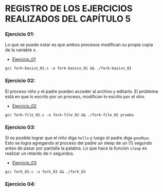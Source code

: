 # REGISTRO DE LOS EJERCICIOS REALIZADOS DEL CAPÍTULO 5

### Ejercicio 01:

Lo que se puede notar es que ambos procesos modifican su propia copia de la variable x.

* [Ejercicio_01](fork-basico.c)

```
gcc fork-basico_01.c -o fork-basico_01 && ./fork-basico_01
```

### Ejercicio 02:

El proceso niño y el padre pueden acceder al archivo y editarlo. El problema está en que lo escrito por un proceso, modifican lo escrito por el otro.

* [Ejercicio_02](fork-file_02.c)

```
gcc fork-file_02.c -o fork-file_02 && ./fork-file_02 prueba
```

### Ejercicio 03:

Sí es posible lograr que el niño diga `hello` y luego el padre diga `goodbye`. Esto se logra agregando al proceso del padre un sleep de un (1) segundo antes 
de pasar por pantalla la palabra. Lo que hace la función `sleep` es realizar un retardo de n segundos.

* [Ejercicio_03](fork_03.c)

```
gcc fork_03.c -o fork_03 && ./fork_03
```

### Ejercicio 04:



